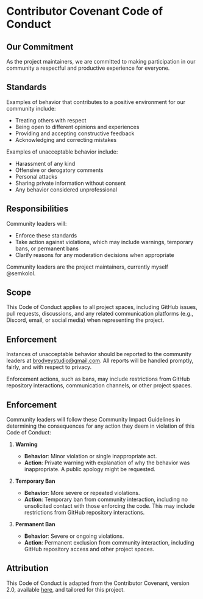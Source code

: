 # Contributor Covenant Code of Conduct

## Our Commitment

As the project maintainers, we are committed to making participation in our community a respectful and productive experience for everyone.

## Standards

Examples of behavior that contributes to a positive environment for our
community include:

- Treating others with respect
- Being open to different opinions and experiences
- Providing and accepting constructive feedback
- Acknowledging and correcting mistakes

Examples of unacceptable behavior include:

- Harassment of any kind
- Offensive or derogatory comments
- Personal attacks
- Sharing private information without consent
- Any behavior considered unprofessional

## Responsibilities

Community leaders will:

- Enforce these standards
- Take action against violations, which may include warnings, temporary bans, or permanent bans
- Clarify reasons for any moderation decisions when appropriate

Community leaders are the project maintainers, currently myself @semkolol.

## Scope

This Code of Conduct applies to all project spaces, including GitHub issues, pull requests, discussions, and any related communication platforms (e.g., Discord, email, or social media) when representing the project.

## Enforcement

Instances of unacceptable behavior should be reported to the community leaders at brodveystudio@gmail.com. All reports will be handled promptly, fairly, and with respect to privacy.

Enforcement actions, such as bans, may include restrictions from GitHub repository interactions, communication channels, or other project spaces.

## Enforcement

Community leaders will follow these Community Impact Guidelines in determining
the consequences for any action they deem in violation of this Code of Conduct:

1. **Warning**
   - **Behavior**: Minor violation or single inappropriate act.
   - **Action**: Private warning with explanation of why the behavior was inappropriate. A public apology might be requested.

2. **Temporary Ban**
   - **Behavior**: More severe or repeated violations.
   - **Action**: Temporary ban from community interaction, including no unsolicited contact with those enforcing the code. This may include restrictions from GitHub repository interactions.

3. **Permanent Ban**
   - **Behavior**: Severe or ongoing violations.
   - **Action**: Permanent exclusion from community interaction, including GitHub repository access and other project spaces.

## Attribution

This Code of Conduct is adapted from the Contributor Covenant, version 2.0, available [here](https://www.contributor-covenant.org/version/2/0/code_of_conduct.html), and tailored for this project.